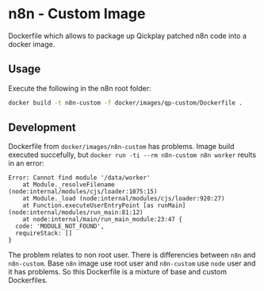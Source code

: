 # n8n - Custom Image

Dockerfile which allows to package up Qickplay patched n8n code into a docker image.

## Usage

Execute the following in the n8n root folder:

```bash
docker build -t n8n-custom -f docker/images/qp-custom/Dockerfile .
```

## Development

Dockerfile from `docker/images/n8n-custom` has problems. Image build executed succefully, but `docker run -ti --rm n8n-custom n8n worker` reults in an error:

```
Error: Cannot find module '/data/worker'
    at Module._resolveFilename (node:internal/modules/cjs/loader:1075:15)
    at Module._load (node:internal/modules/cjs/loader:920:27)
    at Function.executeUserEntryPoint [as runMain] (node:internal/modules/run_main:81:12)
    at node:internal/main/run_main_module:23:47 {
  code: 'MODULE_NOT_FOUND',
  requireStack: []
}
```

The problem relates to non root user. There is differencies between `n8n` and `n8n-custom`. Base `n8n` image use root user and `n8n-custom` use `node` user and it has problems. So this Dockerfile is a mixture of base and custom Dockerfiles.
